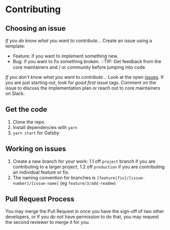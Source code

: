 # Contributing

## Choosing an issue

_If you do know what you want to contribute…_
Create an issue using a template:
- Feature: if you want to implement something new.
- Bug: if you want to fix something broken.
💡TIP: Get feedback from the core maintainers and / or community before jumping into code.

_If you don’t know what you want to contribute…_
Look at the open [issues](https://github.com/React-Vancouver/website/issues). If you are just starting out, look for _good first issue_ tags. Comment on the issue to discuss the implementation plan or reach out to core maintainers on Slack.

## Get the code
1. Clone the repo
2. Install dependencies with  `yarn`
3. `yarn start` for Gatsby

## Working on issues
1. Create a new branch for your work:
  1.1 off `project` branch if you are contributing to a larger project,
  1.2 off `production` if you are contributing an individual feature or fix.
2. The naming convention for branches is `[feature|fix]/[issue-number]/[issue-name]` (eg `feature/3/add-readme`)

## Pull Request Process
You may merge the Pull Request in once you have the sign-off of two other developers, or if you do not have permission to do that, you may request the second reviewer to merge it for you.
